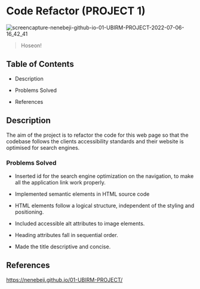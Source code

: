 # Code Refactor (PROJECT 1)

![screencapture-nenebeji-github-io-01-UBIRM-PROJECT-2022-07-06-16_42_41](https://user-images.githubusercontent.com/105363883/177591227-e831d4b5-8268-4664-a921-9379368af7b6.png)

> Hoseon!

## Table of Contents

* Description

 * Problems Solved

* References

## Description

The aim of the project is to refactor the code for this web page so that the codebase follows the clients accessibility standards and their website is optimised for search engines.

### Problems Solved

* Inserted id for the search engine optimization on the navigation, to make all the application link work properly.

* Implemented semantic elements in HTML source code

* HTML elements follow a logical structure, independent of the styling and positioning.

* Included accessible alt attributes to image elements.

* Heading attributes fall in sequential order.

* Made the title descriptive and concise.


## References

https://nenebeji.github.io/01-UBIRM-PROJECT/
